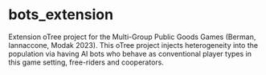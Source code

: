 # bots_extension

Extension oTree project for the Multi-Group Public Goods Games (Berman, Iannaccone, Modak 2023). This oTree project injects heterogeneity into the population via having AI bots who behave as conventional player types in this game setting, free-riders and cooperators.
